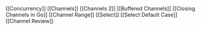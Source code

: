 [[Concurrency]]
[[Channels]]
[[Channels 2]]
[[Buffered Channels]]
[[Closing Channels in Go]]
[[Channel Range]]
[[Select]]
[[Select Default Case]]
[[Channel Review]]
